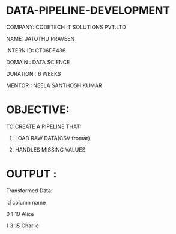 # DATA-PIPELINE-DEVELOPMENT

COMPANY: CODETECH IT SOLUTIONS PVT.LTD

NAME: JATOTHU PRAVEEN

INTERN ID: CT06DF436

DOMAIN : DATA SCIENCE

DURATION : 6 WEEKS

MENTOR : NEELA SANTHOSH KUMAR

# OBJECTIVE:

TO CREATE A PIPELINE THAT:

1. LOAD RAW DATA(CSV fromat)

2. HANDLES MISSING VALUES

# OUTPUT :

Transformed Data:

   id  column     name

0   1      10    Alice

1   3      15  Charlie
